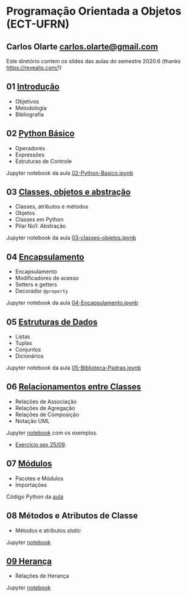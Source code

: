 # Programação Orientada a Objetos (ECT-UFRN)

## Carlos Olarte <carlos.olarte@gmail.com>

Este diretório contem os slides das aulas do semestre 2020.6 (thanks <https://revealjs.com/>!)


## 01 [Introdução](./01-intro)
 - Objetivos
 - Metodologia
 - Bibliografia


## 02 [Python Básico](./02-python-basico)
 - Operadores
 - Expressões
 - Estruturas de Controle

Jupyter notebook da aula [02-Python-Basico.ipynb](./02-python-basico/02-Python-Basico.ipynb)

## 03 [Classes, objetos e abstração](./03-classes-objetos/)
 - Classes, atributos e métodos
 - Objetos
 - Classes em Python
 - Pilar No1: Abstração

Jupyter notebook da aula [03-classes-objetos.ipynb](./03-classes-objetos/03-classes-objetos.ipynb)

## 04 [Encapsulamento](./04-encapsulamento/)
 - Encapsulamento
 - Modificadores de acesso
 - Setters e getters
 - Decorador `@property`

Jupyter notebook da aula [04-Encapsulamento.ipynb](./04-encapsulamento/04-Encapsulamento.ipynb)

## 05 [Estruturas de Dados](./05-Biblioteca-padrao)
 - Listas
 - Tuplas
 - Conjuntos
 - Dicionários

Jupyter notebook da aula [05-Biblioteca-Padrao.ipynb](./05-Biblioteca-padrao/05-Biblioteca-Padrao.ipynb)


## 06 [Relacionamentos entre Classes](./06-relacoes)
 - Relações de Associação
 - Relações de Agregação
 - Relações de Composição
 - Notação UML

 Jupyter [notebook](./06-relacoes/exemplos.ipynb) com os exemplos.

 - [Exercício sex 25/09](./06-relacoes/exercicio.md). 

## 07 [Módulos](./07-modulos)
 - Pacotes e Módulos
 - Importações

Código Python da [aula](./07-modulos/arquivos_modulos.zip)

## 08 Métodos e Atributos de Classe
 - Métodos e atributos _static_

Jupyter [notebook](./08-static/static.zip) 

## [09 Herança](09-heranca)
 - Relações de Herança

Jupyter [notebook](./09-heranca/09-herança.ipynb)
 
